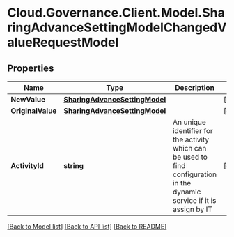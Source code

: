 # Cloud.Governance.Client.Model.SharingAdvanceSettingModelChangedValueRequestModel
## Properties

Name | Type | Description | Notes
------------ | ------------- | ------------- | -------------
**NewValue** | [**SharingAdvanceSettingModel**](SharingAdvanceSettingModel.md) |  | [optional] 
**OriginalValue** | [**SharingAdvanceSettingModel**](SharingAdvanceSettingModel.md) |  | [optional] 
**ActivityId** | **string** | An unique identifier for the activity which can be used to find configuration in the dynamic service if it is assign by IT | [optional] 

[[Back to Model list]](../README.md#documentation-for-models) [[Back to API list]](../README.md#documentation-for-api-endpoints) [[Back to README]](../README.md)

